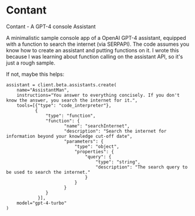 # Contant
Contant - A GPT-4 console Assistant

A minimalistic sample console app of a OpenAI GPT-4 assistant, equipped with a function to search the internet (via SERPAPI).
The code assumes you know how to create an assistant and putting functions on it.
I wrote this because I was learning about function calling on the assistant API, so it's just a rough sample.

If not, maybe this helps:

```
assistant = client.beta.assistants.create(
    name="AssistantMan",
    instructions="You answer to everything concisely. If you don't know the answer, you search the internet for it.",
    tools=[{"type": "code_interpreter"},
           {
               "type": "function",
               "function": {
                      "name": "searchInternet",
                      "description": "Search the internet for information beyond your knowledge cut-off date",
                      "parameters": {
                          "type": "object",
                          "properties": {
                              "query": {
                                  "type": "string",
                                  "description": "The search query to be used to search the internet."
                              }
                          }
                      }
               }
            }],
    model="gpt-4-turbo"
)
```
